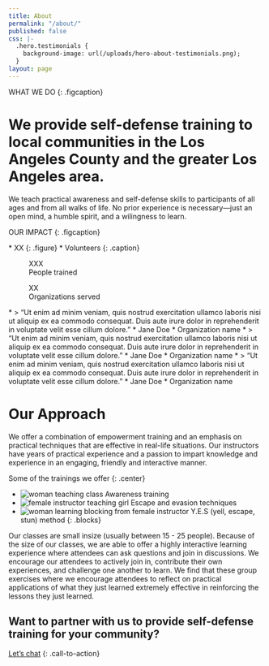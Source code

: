 ```yaml
---
title: About
permalink: "/about/"
published: false
css: |-
  .hero.testimonials {
    background-image: url(/uploads/hero-about-testimonials.png);
  }
layout: page
---
```


WHAT WE DO
{: .figcaption}

# We provide self-defense training to local communities in the Los Angeles County and the greater Los Angeles area.

We teach practical awareness and self-defense skills to participants of all ages and from all walks of life. No prior experience is necessary—just an open mind, a humble spirit, and a wilingness to learn.

OUR IMPACT
{: .figcaption}

<section class="numbers">
* XX
  {: .figure}
  * Volunteers
    {: .caption}
</figure>
<figure>
XXX
<figcaption>People trained</figcaption>
</figure>
<figure>
XX
<figcaption>Organizations served</figcaption>
</figure>
</section>

<section class="hero">
* > “Ut enim ad minim veniam, quis nostrud exercitation ullamco laboris nisi ut aliquip ex ea commodo consequat. Duis aute irure dolor in reprehenderit in voluptate velit esse cillum dolore.”
  * Jane Doe
  * Organization name
* > “Ut enim ad minim veniam, quis nostrud exercitation ullamco laboris nisi ut aliquip ex ea commodo consequat. Duis aute irure dolor in reprehenderit in voluptate velit esse cillum dolore.”
  * Jane Doe
  * Organization name
* > “Ut enim ad minim veniam, quis nostrud exercitation ullamco laboris nisi ut aliquip ex ea commodo consequat. Duis aute irure dolor in reprehenderit in voluptate velit esse cillum dolore.”
  * Jane Doe
  * Organization name
</section>

# Our Approach

We offer a combination of empowerment training and an emphasis on practical techniques that are effective in real-life situations. Our instructors have years of practical experience and a passion to impart knowledge and experience in an engaging, friendly and interactive manner.

Some of the trainings we offer
{: .center}

* ![woman teaching class](/uploads/classes-1.png)
  Awareness training
* ![female instructor teaching girl](/uploads/classes-2.png)
  Escape and evasion techniques
* ![woman learning blocking from female instructor](/uploads/classes-3.png)
  Y.E.S (yell, escape, stun) method
{: .blocks}

Our classes are small insize (usually between 15 - 25 people). Because of the size of our classes, we are able to offer a highly interactive learning experience where attendees can ask questions and join in discussions.  We encourage our attendees to  actively join in, contribute their own experiences, and challenge one another to learn. We find that these group exercises where we encourage attendees to reflect on practical applications of what they just learned extremely effective in reinforcing the lessons they just learned. 

## Want to partner with us to provide self-defense training for your community?

[Let’s chat](/contact)
{: .call-to-action}